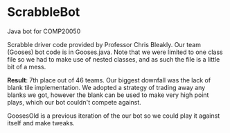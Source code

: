 # ScrabbleBot
Java bot for COMP20050

Scrabble driver code provided by Professor Chris Bleakly. Our team (Gooses) bot code is in Gooses.java. Note that we were limited to one class file so we had to make use of nested classes, and as such the file is a little bit of a mess.

**Result**: 7th place out of 46 teams.
Our biggest downfall was the lack of blank tile implementation. We adopted a strategy of trading away any blanks we got, however the blank can be used to make very high point plays, which our bot couldn't compete against.

GoosesOld is a previous iteration of the our bot so we could play it against itself and make tweaks.
